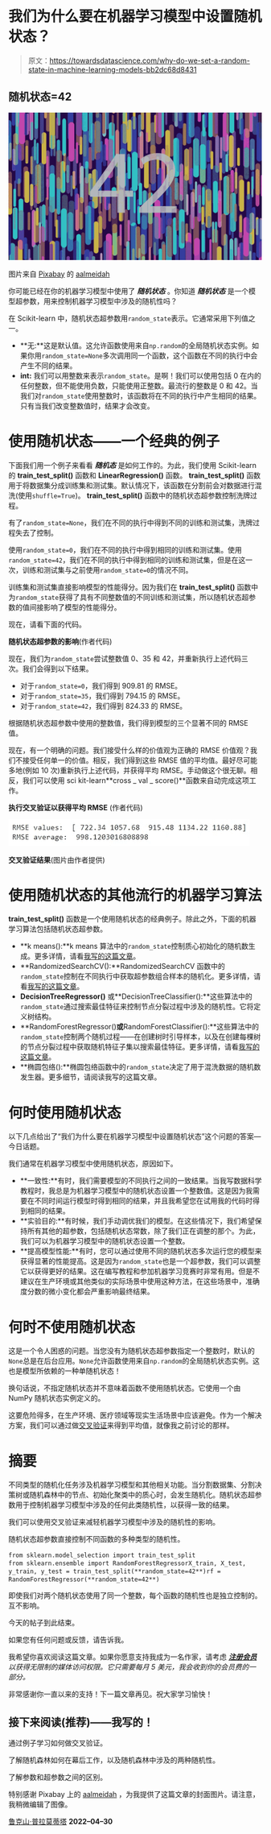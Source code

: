 # 我们为什么要在机器学习模型中设置随机状态？

> 原文：<https://towardsdatascience.com/why-do-we-set-a-random-state-in-machine-learning-models-bb2dc68d8431>

## 随机状态=42

![](img/b25de78e7cbe53ff58a585ab2833ee39.png)

图片来自 [Pixabay](https://pixabay.com/?utm_source=link-attribution&utm_medium=referral&utm_campaign=image&utm_content=4879559) 的 [aalmeidah](https://pixabay.com/users/aalmeidah-4277022/?utm_source=link-attribution&utm_medium=referral&utm_campaign=image&utm_content=4879559)

你可能已经在你的机器学习模型中使用了 ***随机状态*** 。你知道 ***随机状态*** 是一个模型超参数，用来控制机器学习模型中涉及的随机性吗？

在 Scikit-learn 中，随机状态超参数用`random_state`表示。它通常采用下列值之一。

*   **无:**这是默认值。这允许函数使用来自`np.random`的全局随机状态实例。如果你用`random_state=None`多次调用同一个函数，这个函数在不同的执行中会产生不同的结果。
*   **int:** 我们可以用整数来表示`random_state`。是啊！我们可以使用包括 0 在内的任何整数，但不能使用负数，只能使用正整数。最流行的整数是 0 和 42。当我们对`random_state`使用整数时，该函数将在不同的执行中产生相同的结果。只有当我们改变整数值时，结果才会改变。

# 使用随机状态——一个经典的例子

下面我们用一个例子来看看 ***随机态*** 是如何工作的。为此，我们使用 Scikit-learn 的 **train_test_split()** 函数和 **LinearRegression()** 函数。 **train_test_split()** 函数用于将数据集分成训练集和测试集。默认情况下，该函数在分割前会对数据进行混洗(使用`shuffle=True`)。 **train_test_split()** 函数中的随机状态超参数控制洗牌过程。

有了`random_state=None`，我们在不同的执行中得到不同的训练和测试集，洗牌过程失去了控制。

使用`random_state=0`，我们在不同的执行中得到相同的训练和测试集。使用`random_state=42`，我们在不同的执行中得到相同的训练和测试集，但是在这一次，训练和测试集与之前使用`random_state=0`的情况不同。

训练集和测试集直接影响模型的性能得分。因为我们在 **train_test_split()** 函数中为`random_state`获得了具有不同整数值的不同训练和测试集，所以随机状态超参数的值间接影响了模型的性能得分。

现在，请看下面的代码。

**随机状态超参数的影响**(作者代码)

现在，我们为`random_state`尝试整数值 0、35 和 42，并重新执行上述代码三次。我们会得到以下结果。

*   对于`random_state=0`，我们得到 909.81 的 RMSE。
*   对于`random_state=35`，我们得到 794.15 的 RMSE。
*   对于`random_state=42`，我们得到 824.33 的 RMSE。

根据随机状态超参数中使用的整数值，我们得到模型的三个显著不同的 RMSE 值。

现在，有一个明确的问题。我们接受什么样的价值观为正确的 RMSE 价值观？我们不接受任何单一的价值。相反，我们得到这些 RMSE 值的平均值。最好尽可能多地(例如 10 次)重新执行上述代码，并获得平均 RMSE。手动做这个很无聊。相反，我们可以使用 sci kit-learn**cross _ val _ score()**函数来自动完成这项工作。

**执行交叉验证以获得平均 RMSE** (作者代码)

![](img/d22f7dff48af3e594e0b65a03851de03.png)

**交叉验证结果**(图片由作者提供)

# 使用随机状态的其他流行的机器学习算法

**train_test_split()** 函数是一个使用随机状态的经典例子。除此之外，下面的机器学习算法包括随机状态超参数。

*   **k means():**k means 算法中的`random_state`控制质心初始化的随机数生成。更多详情，请看[我写的这篇文章](https://medium.com/mlearning-ai/k-means-clustering-with-scikit-learn-e2af706450e4)。
*   **RandomizedSearchCV():**RandomizedSearchCV 函数中的`random_state`控制在不同执行中获取超参数组合样本的随机化。更多详情，请看[我写的这篇文章](/python-implementation-of-grid-search-and-random-search-for-hyperparameter-optimization-2d6a82ebf75c)。
*   **DecisionTreeRegressor()** 或**DecisionTreeClassifier():**这些算法中的`random_state`通过搜索最佳特征来控制节点分裂过程中涉及的随机性。它将定义树结构。
*   **RandomForestRegressor()**或**RandomForestClassifier():**这些算法中的`random_state`控制两个随机过程——在创建树时引导样本，以及在创建每棵树的节点分裂过程中获取随机特征子集以搜索最佳特征。更多详情，请看[我写的这篇文章](/random-forests-an-ensemble-of-decision-trees-37a003084c6c)。
*   **椭圆包络():**椭圆包络函数中的`random_state`决定了用于混洗数据的随机数发生器。更多细节，请阅读我写的这篇文章。

# 何时使用随机状态

以下几点给出了“我们为什么要在机器学习模型中设置随机状态”这个问题的答案—今日话题。

我们通常在机器学习模型中使用随机状态，原因如下。

*   **一致性:**有时，我们需要模型的不同执行之间的一致结果。当我写数据科学教程时，我总是为机器学习模型中的随机状态设置一个整数值。这是因为我需要在不同时间运行模型时得到相同的结果，并且我希望您在试用我的代码时得到相同的结果。
*   **实验目的:**有时候，我们手动调优我们的模型。在这些情况下，我们希望保持所有其他的超参数，包括随机状态常数，除了我们正在调整的那个。为此，我们可以为机器学习模型中的随机状态设置一个整数。
*   **提高模型性能:**有时，您可以通过使用不同的随机状态多次运行您的模型来获得显著的性能提高。这是因为`random_state`也是一个超参数，我们可以调整它以获得更好的结果。这在编写教程和参加机器学习竞赛时非常有用。但是不建议在生产环境或其他类似的实际场景中使用这种方法，在这些场景中，准确度分数的微小变化都会严重影响最终结果。

# 何时不使用随机状态

这是一个令人困惑的问题。当您没有为随机状态超参数指定一个整数时，默认的`None`总是在后台应用。`None`允许函数使用来自`np.random`的全局随机状态实例。这也是模型所依赖的一种单随机状态！

换句话说，不指定随机状态并不意味着函数不使用随机状态。它使用一个由 NumPy 随机状态实例定义的。

这要危险得多，在生产环境、医疗领域等现实生活场景中应该避免。作为一个解决方案，我们可以通过做[交叉验证](/k-fold-cross-validation-explained-in-plain-english-659e33c0bc0)来得到平均值，就像我之前讨论的那样。

# 摘要

不同类型的随机化任务涉及机器学习模型和其他相关功能。当分割数据集、分割决策树或随机森林中的节点、初始化聚类中的质心时，会发生随机化。随机状态超参数用于控制机器学习模型中涉及的任何此类随机性，以获得一致的结果。

我们可以使用交叉验证来减轻机器学习模型中涉及的随机性的影响。

随机状态超参数直接控制不同函数的多种类型的随机性。

```
from sklearn.model_selection import train_test_split
from sklearn.ensemble import RandomForestRegressorX_train, X_test, y_train, y_test = train_test_split(**random_state=42**)rf = RandomForestRegressor(**random_state=42**)
```

即使我们对两个随机状态使用了同一个整数，每个函数的随机性也是独立控制的。互不影响。

今天的帖子到此结束。

如果您有任何问题或反馈，请告诉我。

我希望你喜欢阅读这篇文章。如果你愿意支持我成为一名作家，请考虑 [***注册会员***](https://rukshanpramoditha.medium.com/membership) *以获得无限制的媒体访问权限。它只需要每月 5 美元，我会收到你的会员费的一部分。*

[](https://rukshanpramoditha.medium.com/membership)  

非常感谢你一直以来的支持！下一篇文章再见。祝大家学习愉快！

## 接下来阅读(推荐)——我写的！

通过例子学习如何做交叉验证。

[](/k-fold-cross-validation-explained-in-plain-english-659e33c0bc0)  

了解随机森林如何在幕后工作，以及随机森林中涉及的两种随机性。

[](/random-forests-an-ensemble-of-decision-trees-37a003084c6c)  

了解参数和超参数之间的区别。

[](https://rukshanpramoditha.medium.com/parameters-vs-hyperparameters-what-is-the-difference-5f40e16e2e82)  

特别感谢 Pixabay 上的 [aalmeidah](https://pixabay.com/users/aalmeidah-4277022/) ，为我提供了这篇文章的封面图片。请注意，我稍微编辑了图像。

[鲁克山·普拉莫蒂塔](https://medium.com/u/f90a3bb1d400?source=post_page-----bb2dc68d8431--------------------------------)
**2022–04–30**